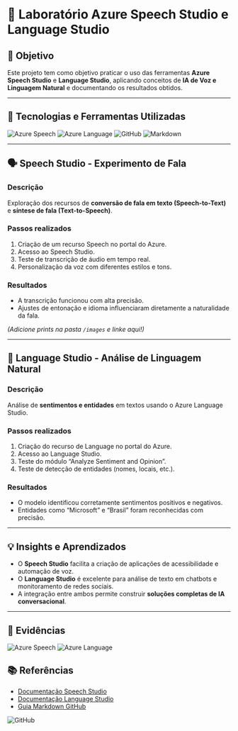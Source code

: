 # 🧩 Laboratório Azure Speech Studio e Language Studio

## 🎯 Objetivo
Este projeto tem como objetivo praticar o uso das ferramentas **Azure Speech Studio** e **Language Studio**, aplicando conceitos de **IA de Voz e Linguagem Natural** e documentando os resultados obtidos.

---

## 🧠 Tecnologias e Ferramentas Utilizadas
![Azure Speech](https://img.shields.io/badge/Azure_Speech_Studio-0078D4?style=for-the-badge&logo=microsoftazure&logoColor=white)
![Azure Language](https://img.shields.io/badge/Azure_Language_Studio-0078D4?style=for-the-badge&logo=microsoftazure&logoColor=white)
![GitHub](https://img.shields.io/badge/GitHub-181717?style=for-the-badge&logo=github&logoColor=white)
![Markdown](https://img.shields.io/badge/Markdown-000000?style=for-the-badge&logo=markdown&logoColor=white)

---

## 🗣️ Speech Studio - Experimento de Fala
### Descrição
Exploração dos recursos de **conversão de fala em texto (Speech-to-Text)** e **síntese de fala (Text-to-Speech)**.

### Passos realizados
1. Criação de um recurso Speech no portal do Azure.  
2. Acesso ao Speech Studio.  
3. Teste de transcrição de áudio em tempo real.  
4. Personalização da voz com diferentes estilos e tons.  

### Resultados
- A transcrição funcionou com alta precisão.  
- Ajustes de entonação e idioma influenciaram diretamente a naturalidade da fala.  

*(Adicione prints na pasta `/images` e linke aqui!)*

---

## 🧾 Language Studio - Análise de Linguagem Natural
### Descrição
Análise de **sentimentos e entidades** em textos usando o Azure Language Studio.

### Passos realizados
1. Criação do recurso de Language no portal do Azure.  
2. Acesso ao Language Studio.  
3. Teste do módulo “Analyze Sentiment and Opinion”.  
4. Teste de detecção de entidades (nomes, locais, etc.).

### Resultados
- O modelo identificou corretamente sentimentos positivos e negativos.  
- Entidades como “Microsoft” e “Brasil” foram reconhecidas com precisão.  

---

## 💡 Insights e Aprendizados
- O **Speech Studio** facilita a criação de aplicações de acessibilidade e automação de voz.  
- O **Language Studio** é excelente para análise de texto em chatbots e monitoramento de redes sociais.  
- A integração entre ambos permite construir **soluções completas de IA conversacional**.

---

## 📸 Evidências
![Azure Speech](https://img.shields.io/badge/Azure_Speech_Studio-0078D4?style=for-the-badge&logo=microsoftazure&logoColor=white)
![Azure Language](https://img.shields.io/badge/Azure_Language_Studio-0078D4?style=for-the-badge&logo=microsoftazure&logoColor=white)

## 📚 Referências
- [Documentação Speech Studio](https://learn.microsoft.com/en-us/azure/ai-services/speech-service/)
- [Documentação Language Studio](https://learn.microsoft.com/en-us/azure/ai-services/language-service/)
- [Guia Markdown GitHub](https://guides.github.com/features/mastering-markdown/)

![GitHub](https://img.shields.io/badge/GitHub-181717?style=for-the-badge&logo=github&logoColor=white)